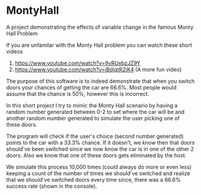 # MontyHall
A project demonstrating the effects of variable change in the famous Monty Hall Problem

If you are unfamilar with the Monty Hall problem you can watch these short videos
1. https://www.youtube.com/watch?v=9vRUxbzJZ9Y
2. https://www.youtube.com/watch?v=iBdjqtR2iK4 (A more fun video)

The purpose of this software is to indeed demonstrate that when you switch doors your chances of getting the car are 66.6%.
Most people would assume that the chance is 50%, however this is incorrect.  

In this short project I try to mimic the Monty Hall scenario by having a random number generated between 0-2 to set where the car will be and another random number generated to simulate the user picking one of these doors.

The program will check if the user's choice (second number generated) points to the car with a 33.3% chance. If it doesn't, we know then that doors should've been switched since we now know the car is in one of the other 2 doors. Also we know that one of these doors gets eliminated by the host.

We simulate this process 10,000 times (could always do more or even less) keeping a count of the number of times we should've switched and realize that we should've switched doors every time since, there was a 66.6% success rate (shown in the console).
